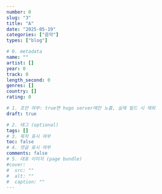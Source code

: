 ```yaml
---
number: 0
slug: "3"
title: "A"
date: "2025-05-19"
categories: ["음악"]
types: ["blog"]

# 0. metadata
name: ""
artist: []
year: 0
track: 0
length_second: 0
genres: []
country: []
rating: 0

# 1. 초안 여부: true면 hugo server에만 노출, 실제 빌드 시 제외
draft: true

# 2. 태그 (optional)
tags: []
# 3. 목차 표시 여부
toc: false
# 4. 댓글 표시 여부
comments: false
# 5. 대표 이미지 (page bundle)
#cover:
#  src: ""
#  alt: ""
#  caption: ""
---
```

